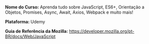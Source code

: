 **Nome do Curso:** Aprenda tudo sobre JavaScript, ES6+, Orientação a Objetos, Promises, Async, Await, Axios, Webpack e muito mais!

**Plataforma:** Udemy

**Guia de Referência da Mozilla:** https://developer.mozilla.org/pt-BR/docs/Web/JavaScript